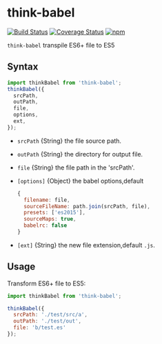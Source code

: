# think-babel

[![Build Status](https://travis-ci.com/liuliangsir/think-babel.svg?branch=master)](https://travis-ci.com/liuliangsir/think-babel)
[![Coverage Status](https://coveralls.io/repos/github/liuliangsir/think-babel/badge.svg?branch=master)](https://coveralls.io/github/liuliangsir/think-babel)
[![npm](https://img.shields.io/npm/v/@w3ctech-editorial-department/think-babel.svg?style=flat-square)](https://www.npmjs.com/package/@w3ctech-editorial-department/think-babel)

`think-babel` transpile ES6+ file to ES5

## Syntax

```js
import thinkBabel from 'think-babel';
thinkBabel({
  srcPath,
  outPath,
  file,
  options,
  ext,
});

```

- `srcPath`      {String} the file source path.
- `outPath`      {String} the directory for output file.
- `file`         {String} the file path in the 'srcPath'.
- `[options]` {Object} the babel options,default

  ```js
  {
    filename: file,
    sourceFileName: path.join(srcPath, file),
    presets: ['es2015'],
    sourceMaps: true,
    babelrc: false
  }
  ```

- `[ext]`        {String} the new file extension,default `.js`.

## Usage

Transform ES6+ file to ES5:

```js
import thinkBabel from 'think-babel';

thinkBabel({
  srcPath: './test/src/a',
  outPath: './test/out',
  file: 'b/test.es'
});

```
